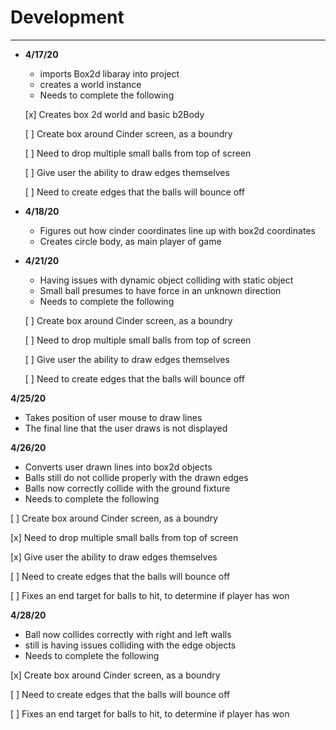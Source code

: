 # Development

---
- **4/17/20**
  - imports Box2d libaray into project
  - creates a world instance 
  - Needs to complete the following 
  
  [x] Creates box 2d world and basic b2Body
  
  [ ] Create box around Cinder screen, as a boundry
  
  [ ] Need to drop multiple small balls from top of screen
  
  [ ] Give user the ability to draw edges themselves
  
  [ ] Need to create edges that the balls will bounce off

- **4/18/20**
  - Figures out how cinder coordinates line up with box2d coordinates
  - Creates circle body, as main player of game

- **4/21/20**
  - Having issues with dynamic object colliding with static object
  - Small ball presumes to have force in an unknown direction
  - Needs to complete the following 
  
  [ ] Create box around Cinder screen, as a boundry
  
  [ ] Need to drop multiple small balls from top of screen
  
  [ ] Give user the ability to draw edges themselves
  
  [ ] Need to create edges that the balls will bounce off

**4/25/20**
  - Takes position of user mouse to draw lines
  - The final line that the user draws is not displayed

**4/26/20**
  - Converts user drawn lines into box2d objects
  - Balls still do not collide properly with the drawn edges
  - Balls now correctly collide with the ground fixture
  - Needs to complete the following 
  
  [ ] Create box around Cinder screen, as a boundry
  
  [x] Need to drop multiple small balls from top of screen
  
  [x] Give user the ability to draw edges themselves
  
  [ ] Need to create edges that the balls will bounce off
  
  [ ] Fixes an end target for balls to hit, to determine if player has won

**4/28/20** 
  - Ball now collides correctly with right and left walls
  - still is having issues colliding with the edge objects
  - Needs to complete the following 
  
  [x] Create box around Cinder screen, as a boundry
  
  [ ] Need to create edges that the balls will bounce off
  
  [ ] Fixes an end target for balls to hit, to determine if player has won
 
